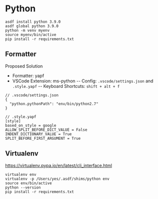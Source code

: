 # Python

```
asdf install python 3.9.0
asdf global python 3.9.0
python -m venv myenv
source myenv/bin/active
pip install -r requirements.txt
```

## Formatter

Proposed Solution

- Formatter: yapf
- VSCode Extension: ms-python
  -- Config: `.vscode/settings.json` and `.style.yapf`
  -- Keyboard Shortcuts: `shift + alt + f`

```
// .vscode/settings.json
{
  "python.pythonPath": "env/bin/python2.7"
}
```

```
// .style.yapf
[style]
based_on_style = google
ALLOW_SPLIT_BEFORE_DICT_VALUE = False
INDENT_DICTIONARY_VALUE = True
SPLIT_BEFORE_FIRST_ARGUMENT = True
```

## Virtualenv

https://virtualenv.pypa.io/en/latest/cli_interface.html

```
virtualenv env
virtualenv -p /Users/yes/.asdf/shims/python env
source env/bin/active
python --version
pip install -r requirements.txt
```
